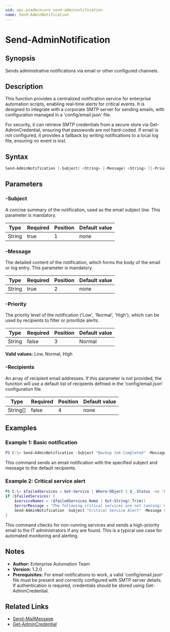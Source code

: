 ```yaml
---
uid: api.psadmincore.send-adminnotification
name: Send-AdminNotification
---
```


# Send-AdminNotification

## Synopsis
Sends administrative notifications via email or other configured channels.

## Description
This function provides a centralized notification service for enterprise automation scripts, enabling real-time alerts for critical events. It is designed to integrate with a corporate SMTP server for sending emails, with configuration managed in a 'config/email.json' file.

For security, it can retrieve SMTP credentials from a secure store via Get-AdminCredential, ensuring that passwords are not hard-coded. If email is not configured, it provides a fallback by writing notifications to a local log file, ensuring no event is lost.

## Syntax
```powershell
Send-AdminNotification [-Subject] <String> [-Message] <String> [[-Priority] <String>] [[-Recipients] <String[]>] [<CommonParameters>]
```

## Parameters

### -Subject
A concise summary of the notification, used as the email subject line. This parameter is mandatory.

| Type | Required | Position | Default value |
|------|----------|----------|---------------|
| String | true | 1 | none |

### -Message
The detailed content of the notification, which forms the body of the email or log entry. This parameter is mandatory.

| Type | Required | Position | Default value |
|------|----------|----------|---------------|
| String | true | 2 | none |

### -Priority
The priority level of the notification ('Low', 'Normal', 'High'), which can be used by recipients to filter or prioritize alerts.

| Type | Required | Position | Default value |
|------|----------|----------|---------------|
| String | false | 3 | Normal |

**Valid values:** Low, Normal, High

### -Recipients
An array of recipient email addresses. If this parameter is not provided, the function will use a default list of recipients defined in the 'config/email.json' configuration file.

| Type | Required | Position | Default value |
|------|----------|----------|---------------|
| String[] | false | 4 | none |

## Examples

### Example 1: Basic notification
```powershell
PS C:\> Send-AdminNotification -Subject "Backup Job Completed" -Message "The nightly backup job finished successfully." -Priority Normal
```

This command sends an email notification with the specified subject and message to the default recipients.

### Example 2: Critical service alert
```powershell
PS C:\> $failedServices = Get-Service | Where-Object { $_.Status -ne 'Running' }
if ($failedServices) {
    $serviceNames = ($failedServices.Name | Out-String).Trim()
    $errorMessage = "The following critical services are not running:`n$serviceNames"
    Send-AdminNotification -Subject "Critical Service Alert" -Message $errorMessage -Priority High -Recipients "it-admins@example.com"
}
```

This command checks for non-running services and sends a high-priority email to the IT administrators if any are found. This is a typical use case for automated monitoring and alerting.

## Notes
- **Author:** Enterprise Automation Team
- **Version:** 1.2.0
- **Prerequisites:** For email notifications to work, a valid 'config/email.json' file must be present and correctly configured with SMTP server details. If authentication is required, credentials should be stored using Get-AdminCredential.

## Related Links
- [Send-MailMessage](https://docs.microsoft.com/powershell/module/microsoft.powershell.utility/send-mailmessage)
- [Get-AdminCredential](Get-AdminCredential.md)